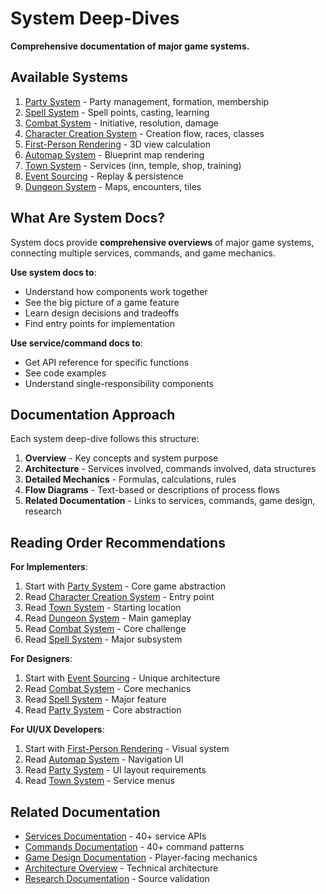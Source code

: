 # System Deep-Dives

**Comprehensive documentation of major game systems.**

## Available Systems

1. [Party System](./party-system.md) - Party management, formation, membership
2. [Spell System](./spell-system.md) - Spell points, casting, learning
3. [Combat System](./combat-system.md) - Initiative, resolution, damage
4. [Character Creation System](./character-creation-system.md) - Creation flow, races, classes
5. [First-Person Rendering](./first-person-rendering.md) - 3D view calculation
6. [Automap System](./automap-system.md) - Blueprint map rendering
7. [Town System](./town-system.md) - Services (inn, temple, shop, training)
8. [Event Sourcing](./event-sourcing.md) - Replay & persistence
9. [Dungeon System](./dungeon-system.md) - Maps, encounters, tiles

## What Are System Docs?

System docs provide **comprehensive overviews** of major game systems, connecting multiple services, commands, and game mechanics.

**Use system docs to**:
- Understand how components work together
- See the big picture of a game feature
- Learn design decisions and tradeoffs
- Find entry points for implementation

**Use service/command docs to**:
- Get API reference for specific functions
- See code examples
- Understand single-responsibility components

## Documentation Approach

Each system deep-dive follows this structure:

1. **Overview** - Key concepts and system purpose
2. **Architecture** - Services involved, commands involved, data structures
3. **Detailed Mechanics** - Formulas, calculations, rules
4. **Flow Diagrams** - Text-based or descriptions of process flows
5. **Related Documentation** - Links to services, commands, game design, research

## Reading Order Recommendations

**For Implementers**:
1. Start with [Party System](./party-system.md) - Core game abstraction
2. Read [Character Creation System](./character-creation-system.md) - Entry point
3. Read [Town System](./town-system.md) - Starting location
4. Read [Dungeon System](./dungeon-system.md) - Main gameplay
5. Read [Combat System](./combat-system.md) - Core challenge
6. Read [Spell System](./spell-system.md) - Major subsystem

**For Designers**:
1. Start with [Event Sourcing](./event-sourcing.md) - Unique architecture
2. Read [Combat System](./combat-system.md) - Core mechanics
3. Read [Spell System](./spell-system.md) - Major feature
4. Read [Party System](./party-system.md) - Core abstraction

**For UI/UX Developers**:
1. Start with [First-Person Rendering](./first-person-rendering.md) - Visual system
2. Read [Automap System](./automap-system.md) - Navigation UI
3. Read [Party System](./party-system.md) - UI layout requirements
4. Read [Town System](./town-system.md) - Service menus

## Related Documentation

- [Services Documentation](../services/README.md) - 40+ service APIs
- [Commands Documentation](../commands/README.md) - 40+ command patterns
- [Game Design Documentation](../game-design/README.md) - Player-facing mechanics
- [Architecture Overview](../architecture.md) - Technical architecture
- [Research Documentation](../research/week1-research-summary.md) - Source validation
